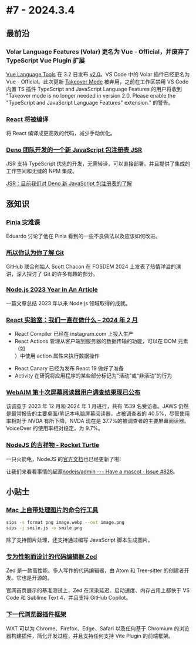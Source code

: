 # #7 - 2024.3.4

## 最前沿

### Volar Language Features (Volar) 更名为 Vue - Official，并废弃了 TypeScript Vue Plugin 扩展

[Vue Language Tools](https://github.com/vuejs/language-tools) 在 3.2 日发布 [v2.0](https://github.com/vuejs/language-tools/releases/tag/v2.0.0)。VS Code 中的 Volar 插件已经更名为 Vue - Official。此次更新 [Takeover Mode](https://vuejs.org/guide/typescript/overview.html#volar-takeover-mode) 被弃用，之前在工作区禁用 VS Code 内置 TS 插件 TypeScript and JavaScript Language Features 的用户将收到 "Takeover mode is no longer needed in version 2.0. Please enable the "TypeScript and JavaScript Language Features" extension." 的警告。

### [React 将被编译](https://reacttraining.com/blog/react-19-will-be-compiled)

将 React 编译成更高效的代码，减少手动优化。

### [Deno 团队开发的一个新 JavaScript 包注册表 JSR](https://jsr.io)

JSR 支持 TypeScript 优先的开发，无需转译，可以直接部署。并且提供了集成的工作空间和无缝的 NPM 集成。

[JSR：目前我们对 Deno 新 JavaScript 包注册表的了解](https://socket.dev/blog/jsr-new-javascript-package-registry)

## 涨知识

### [Pinia 灾难课](https://www.youtube.com/watch?v=D61hGeliypY)

Eduardo 讨论了他在 Pinia 看到的一些不良做法以及应该如何改进。

### [所以你认为你了解 Git](https://www.youtube.com/watch?v=aolI_Rz0ZqY)

GitHub 联合创始人 Scott Chacon 在 FOSDEM 2024 上发表了热情洋溢的演讲，深入探讨了 Git 的许多有趣的部分。

### [Node.js 2023 Year in An Article](https://blog.rafaelgss.dev/nodejs-2023-year-in-review)

一篇文章总结 2023 年以来 Node.js 领域取得的成就。

### [React 实验室：我们一直在做什么 – 2024 年 2 月](https://react.dev/blog/2024/02/15/react-labs-what-we-have-been-working-on-february-2024)

- React Compiler 已经在 instagram.com 上投入生产
- React Actions 管理从客户端到服务器的数据传输的功能，可以在 DOM 元素（如 <form/>）中使用 action 属性来执行数据操作
- React Canary 已经为发布 React 19 做好了准备
- Activity 在研究将应用程序的某些部分标记为“活动”或“非活动”的行为

### [WebAIM 第十次屏幕阅读器用户调查结果现已公布](https://webaim.org/projects/screenreadersurvey10/)

该调查于 2023 年 12 月和 2024 年 1 月进行，共有 1539 名受访者。JAWS 仍然是最常报告的主要桌面/笔记本电脑屏幕阅读器，占被调查者的 40.5%，尽管使用率相对于 NVDA 有所下降，NVDA 现在是 37.7%的被调查者的主要屏幕阅读器。VoiceOver 的使用率相对稳定，为 9.7%。

### [NodeJS 的吉祥物 - Rocket Turtle](https://www.reddit.com/r/node/comments/1awicty/what_do_you_think_of_nodes_new_mascot_its_called)

一只火箭龟，NodeJS 的[官方文档](https://nodejs.org/en/about)也已经更新了啦!

让我们来看看事情的起源[nodejs/admin --- Have a mascot · Issue #828](https://github.com/nodejs/admin/issues/828)。

## 小贴士

### [Mac 上自带处理图片的命令行工具](https://til.simonwillison.net/macos/sips)

```bash
sips -s format png image.webp --out image.png
sips -j smile.js -o smile.png
```

除了支持图片处理，还支持通过编写 JavaScript 脚本生成图片。

### [专为性能而设计的代码编辑器 Zed](https://zed.dev)

Zed 是一款高性能、多人写作的代码编辑器，由 Atom 和 Tree-sitter 的创建者开发。它也是开源的。

官网首页展示的基准测试上，Zed 在渲染延迟、启动速度、内存占用上都快于 VS Code 和 Sublime Text 4，并且支持 GitHub Copilot。

### [下一代浏览器插件框架](https://wxt.dev)

WXT 可以为 Chrome、Firefox、Edge、Safari 以及任何基于 Chromium 的浏览器构建插件，简化开发过程，并且支持任何支持 Vite Plugin 的前端框架。
